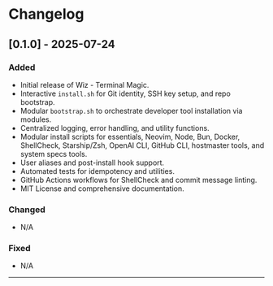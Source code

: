 # Changelog

## [0.1.0] - 2025-07-24
### Added
- Initial release of Wiz - Terminal Magic.
- Interactive `install.sh` for Git identity, SSH key setup, and repo bootstrap.
- Modular `bootstrap.sh` to orchestrate developer tool installation via modules.
- Centralized logging, error handling, and utility functions.
- Modular install scripts for essentials, Neovim, Node, Bun, Docker, ShellCheck, Starship/Zsh, OpenAI CLI, GitHub CLI, hostmaster tools, and system specs tools.
- User aliases and post-install hook support.
- Automated tests for idempotency and utilities.
- GitHub Actions workflows for ShellCheck and commit message linting.
- MIT License and comprehensive documentation.

### Changed
- N/A

### Fixed
- N/A

---
